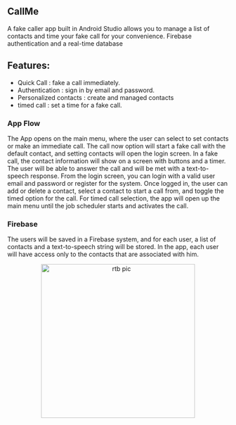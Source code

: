 ## CallMe
A fake caller app built in Android Studio allows you to manage a list of contacts and time your fake call for your convenience.
Firebase authentication and a real-time database

## Features:
- Quick Call : fake a call immediately.
- Authentication : sign in by email and password.
- Personalized contacts : create and managed contacts
- timed call : set a time for a fake call.

### App Flow
The App opens on the main menu, where the user can select to set contacts or make an immediate call. The call now option will start a fake call with the default contact, and setting contacts will open the login screen.
In a fake call, the contact information will show on a screen with buttons and a timer. The user will be able to answer the call and will be met with a text-to-speech response.
From the login screen, you can login with a valid user email and password or register for the system.
Once logged in, the user can add or delete a contact, select a contact to start a call from, and toggle the timed option for the call.
For timed call selection, the app will open up the main menu until the job scheduler starts and activates the call.

### Firebase
The users will be saved in a Firebase system, and for each user, a list of contacts and a text-to-speech string will be stored. In the app, each user will have access only to the contacts that are associated with him.

<p align="center">
  <img src="/rtb.png" width="350" title="rtb pic"/>
</p>
